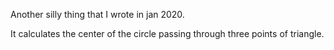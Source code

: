 Another silly thing that I wrote in jan 2020.

It calculates the center of the circle passing through three points of triangle.
